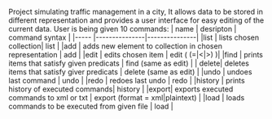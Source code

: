 Project simulating traffic management in a city,
It allows data to be stored in different representation  and provides a user interface for easy editing of the current data.
User is being given 10 commands: 
| name | desripton     | command syntax    |
|----- |---------------|---------------|
|list  |  lists chosen collection| list <collection> |
|add   |  adds new element to collection in chosen representation | add <collection> <representation> |
|edit  |  edits chosen item | edit <collection> <predicate> (<fieldname> (=|<|>) <value>)|
|find  |   prints items that satisfy given predicats | find <collection> <predicate> (same as edit) |
| delete| deletes items that satisfy giver predicats | delete <collection> <predicate> (same as edit) |
|undo  |   undoes last command            | undo |
|redo  |   redoes last undo            | redo |
|history  |     prints history of executed commands| history |
|export|   exports executed commands to xml or txt | export <filename> <format> (format = xml|plaintext) |
|load  |   loads commands to be executed from given file | load <filename> |
